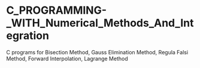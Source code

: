 # C_PROGRAMMING-_WITH_Numerical_Methods_And_Integration
C programs for Bisection Method, Gauss Elimination Method, Regula Falsi Method, Forward Interpolation, Lagrange Method
